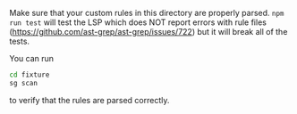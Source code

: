 Make sure that your custom rules in this directory are properly parsed.
`npm run test` will test the LSP which does NOT report errors with rule files (https://github.com/ast-grep/ast-grep/issues/722)
but it will break all of the tests.

You can run

```bash
cd fixture
sg scan
```

to verify that the rules are parsed correctly.
